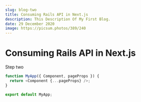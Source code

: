 ```yaml
---
slug: blog-two
title: Consuming Rails API in Next.js
description: This Description Of My First Blog.
date: 29 December 2020
image: https://picsum.photos/389/240
---
```


# Consuming Rails API in Next.js

Step two

```js
function MyApp({ Component, pageProps }) {
  return <Component {...pageProps} />;
}

export default MyApp;
```
